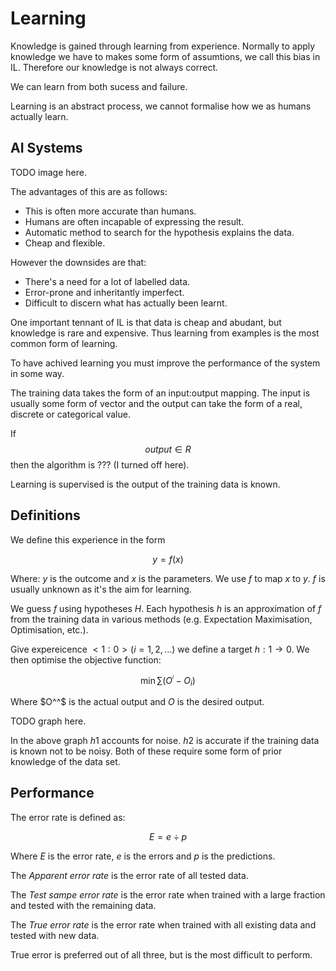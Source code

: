 Learning
========
Knowledge is gained through learning from experience. Normally to apply knowledge we have to makes some form of assumtions, we call this bias in IL. Therefore our knowledge is not always correct.

We can learn from both sucess and failure.

Learning is an abstract process, we cannot formalise how we as humans actually learn.


AI Systems
----------
TODO image here.

The advantages of this are as follows:
* This is often more accurate than humans.
* Humans are often incapable of expressing the result.
* Automatic method to search for the hypothesis explains the data.
* Cheap and flexible.

However the downsides are that:
* There's a need for a lot of labelled data.
* Error-prone and inheritantly imperfect.
* Difficult to discern what has actually been learnt.

One important tennant of IL is that data is cheap and abudant, but knowledge is rare and expensive. Thus learning from examples is the most common form of learning.

To have achived learning you must improve the performance of the system in some way.

The training data takes the form of an input:output mapping. The input is usually some form of vector and the output can take the form of a real, discrete or categorical value.

If 
$$output \in R$$
then the algorithm is ??? (I turned off here).

Learning is supervised is the output of the training data is known.


Definitions
-----------
We define this experience in the form

$$y = f(x)$$

Where: $y$ is the outcome and $x$ is the parameters. We use $f$ to map $x$ to $y$. $f$ is usually unknown as it's the aim for learning.

We guess $f$ using hypotheses $H$. Each hypothesis $h$ is an approximation of $f$ from the training data in various methods (e.g. Expectation Maximisation, Optimisation, etc.).

Give expereicence $<1:0>(i=1,2,...)$ we define a target $h:1 \rightarrow 0$. We then optimise the objective function:

$$\min\sum(O^^_i - O_i)$$

Where $O^^$ is the actual output and $O$ is the desired output.

TODO graph here.

In the above graph $h1$ accounts for noise. $h2$ is accurate if the training data is known not to be noisy. Both of these require some form of prior knowledge of the data set.


Performance
-----------
The error rate is defined as:

$$E = e \div p$$

Where $E$ is the error rate, $e$ is the errors and $p$ is the predictions.

The *Apparent error rate* is the error rate of all tested data.

The *Test sampe error rate* is the error rate when trained with a large fraction and tested with the remaining data.

The *True error rate* is the error rate when trained with all existing data and tested with new data.

True error is preferred out of all three, but is the most difficult to perform.
